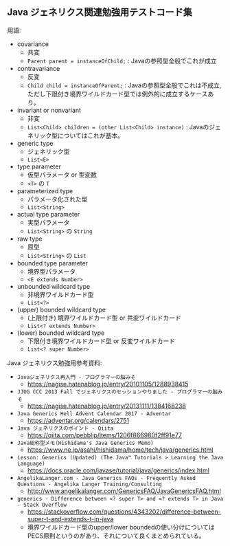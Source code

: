 ## Java ジェネリクス関連勉強用テストコード集

用語:
- covariance
  - 共変
  - `Parent parent = instanceOfChild;` : Javaの参照型全般でこれが成立
- contravariance
  - 反変
  - `Child child = instanceOfParent;` : Javaの参照型全般でこれは不成立, ただし下限付き境界ワイルドカード型では例外的に成立するケースあり。
- invariant or nonvariant
  - 非変
  - `List<Child> children = (other List<Child> instance)` : Javaのジェネリック型についてはこれが基本。
- generic type
  - ジェネリック型
  - `List<E>`
- type parameter
  - 仮型パラメータ or 型変数
  - `<T>` の `T`
- parameterized type
  - パラメータ化された型
  - `List<String>`
- actual type parameter
  - 実型パラメータ
  - `List<String>` の `String`
- raw type
  - 原型
  - `List<String>` の `List`
- bounded type parameter
  - 境界型パラメータ
  - `<E extends Number>`
- unbounded wildcard type
  - 非境界ワイルドカード型
  - `List<?>`
- (upper) bounded wildcard type
  - (上限付き) 境界ワイルドカード型 or 共変ワイルドカード
  - `List<? extends Number>`
- (lower) bounded wildcard type
  - 下限付き境界ワイルドカード型 or 反変ワイルドカード
  - `List<? super Number>`

Java ジェネリクス勉強用参考資料:

- `Javaジェネリクス再入門 - プログラマーの脳みそ`
  - https://nagise.hatenablog.jp/entry/20101105/1288938415
- `JJUG CCC 2013 Fall でジェネリクスのセッションやりました - プログラマーの脳みそ`
  - https://nagise.hatenablog.jp/entry/20131111/1384168238
- `Java Generics Hell Advent Calendar 2017 - Adventar`
  - https://adventar.org/calendars/2751
- `Java ジェネリクスのポイント - Qiita`
  - https://qiita.com/pebblip/items/1206f866980f2ff91e77
- `Java総称型メモ(Hishidama's Java Generics Memo)`
  - https://www.ne.jp/asahi/hishidama/home/tech/java/generics.html
- `Lesson: Generics (Updated) (The Java™ Tutorials > Learning the Java Language)`
  - https://docs.oracle.com/javase/tutorial/java/generics/index.html
- `AngelikaLanger.com - Java Generics FAQs - Frequently Asked Questions - Angelika Langer Training/Consulting`
  - http://www.angelikalanger.com/GenericsFAQ/JavaGenericsFAQ.html
- `generics - Difference between <? super T> and <? extends T> in Java - Stack Overflow`
  - https://stackoverflow.com/questions/4343202/difference-between-super-t-and-extends-t-in-java
  - 境界ワイルドカード型のupper/lower boundedの使い分けについてはPECS原則というのがあり、それについて良くまとめられている。

